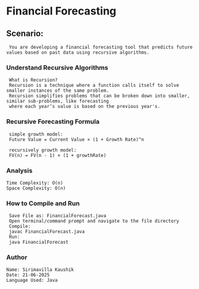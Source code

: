  # Financial Forecasting

  ## Scenario:
     You are developing a financial forecasting tool that predicts future values based on past data using recursive algorithms.
  ### Understand Recursive Algorithms
     What is Recursion?
     Recursion is a technique where a function calls itself to solve smaller instances of the same problem.
     Recursion simplifies problems that can be broken down into smaller, similar sub-problems, like forecasting 
     where each year’s value is based on the previous year's.

  ### Recursive Forecasting Formula

     simple growth model:
     Future Value = Current Value × (1 + Growth Rate)^n

     recursively growth model:
     FV(n) = FV(n - 1) × (1 + growthRate)

  ### Analysis
    Time Complexity: O(n)
    Space Complexity: O(n)

  ### How to Compile and Run
     Save File as: FinancialForecast.java
     Open terminal/command prompt and navigate to the file directory
     Compile:
     javac FinancialForecast.java
     Run:
     java FinancialForecast

    

  ### Author
    Name: Sirimavilla Kaushik
    Date: 21-06-2025
    Language Used: Java
